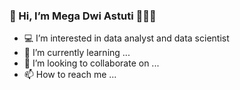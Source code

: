 ### 👋 Hi, I’m Mega Dwi Astuti 🙂👩‍💼
- 💻 I’m interested in data analyst and data scientist 
- 🌱 I’m currently learning ...
- 💞️ I’m looking to collaborate on ...
- 📫 How to reach me ...

<!---
Megadwiastuti/Megadwiastuti is a ✨ special ✨ repository because its `README.md` (this file) appears on your GitHub profile.
You can click the Preview link to take a look at your changes.
--->
